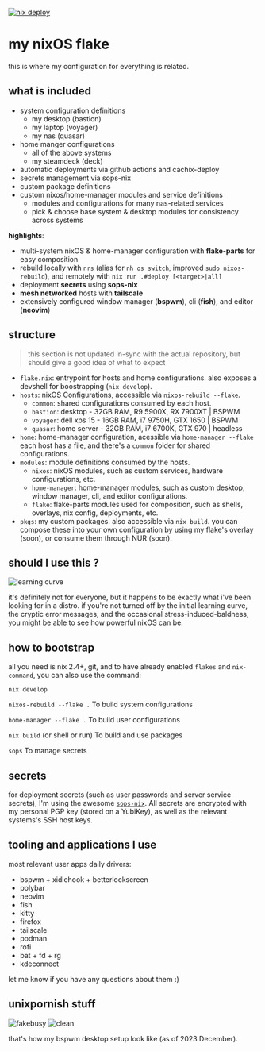 [![nix deploy](https://github.com/redxtech/nixfiles/actions/workflows/cachix-deploy.yaml/badge.svg)](https://github.com/redxtech/nixfiles/actions/workflows/cachix-deploy.yaml)

# my nixOS flake

this is where my configuration for everything is related.

## what is included

- system configuration definitions
  - my desktop (bastion)
  - my laptop (voyager)
  - my nas (quasar)
- home manger configurations
  - all of the above systems
  - my steamdeck (deck)
- automatic deployments via github actions and cachix-deploy
- secrets management via sops-nix
- custom package definitions
- custom nixos/home-manager modules and service definitions
  - modules and configurations for many nas-related services
  - pick & choose base system & desktop modules for consistency across systems

**highlights**:

- multi-system nixOS & home-manager configuration with **flake-parts** for easy composition
- rebuild locally with `nrs` (alias for `nh os switch`, improved `sudo nixos-rebuild`),
  and remotely with `nix run .#deploy [<target>|all]`
- deployment **secrets** using **sops-nix**
- **mesh networked** hosts with **tailscale**
- extensively configured window manager (**bspwm**), cli (**fish**), and editor (**neovim**)

## structure

> this section is not updated in-sync with the actual repository, but should give a good idea of what to expect

- `flake.nix`: entrypoint for hosts and home configurations. also exposes a
  devshell for boostrapping (`nix develop`).
- `hosts`: nixOS Configurations, accessible via `nixos-rebuild --flake`.
  - `common`: shared configurations consumed by each host.
  - `bastion`: desktop - 32GB RAM, R9 5900X, RX 7900XT | BSPWM
  - `voyager`: dell xps 15 - 16GB RAM, i7 9750H, GTX 1650 | BSPWM
  - `quasar`: home server - 32GB RAM, i7 6700K, GTX 970 | headless
- `home`: home-manager configuration, acessible via `home-manager --flake`
  each host has a file, and there's a `common` folder for shared configurations.
- `modules`: module definitions consumed by the hosts.
  - `nixos`: nixOS modules, such as custom services, hardware configurations, etc.
  - `home-manager`: home-manager modules, such as custom desktop, window manager, cli, and editor configurations.
  - `flake`: flake-parts modules used for composition, such as shells, overlays, nix config, deployments, etc.
- `pkgs`: my custom packages. also accessible via `nix build`. you can compose
  these into your own configuration by using my flake's overlay (soon), or consume them through NUR (soon).

## should I use this ?

![learning curve](https://i.imgur.com/vtaE76k.png)

it's definitely not for everyone, but it happens to be exactly what i've been looking for in a distro.
if you're not turned off by the initial learning curve, the cryptic error messages,
and the occasional stress-induced-baldness, you might be able to see how powerful nixOS can be.

## how to bootstrap

all you need is nix 2.4+, git, and to have already enabled `flakes` and
`nix-command`, you can also use the command:

```
nix develop
```

`nixos-rebuild --flake .` To build system configurations

`home-manager --flake .` To build user configurations

`nix build` (or shell or run) To build and use packages

`sops` To manage secrets

## secrets

for deployment secrets (such as user passwords and server service secrets), I'm
using the awesome [`sops-nix`](https://github.com/Mic92/sops-nix). All secrets
are encrypted with my personal PGP key (stored on a YubiKey), as well as the
relevant systems's SSH host keys.

## tooling and applications I use

most relevant user apps daily drivers:

- bspwm + xidlehook + betterlockscreen
- polybar
- neovim
- fish
- kitty
- firefox
- tailscale
- podman
- rofi
- bat + fd + rg
- kdeconnect

let me know if you have any questions about them :)

## unixpornish stuff

![fakebusy](https://i.imgur.com/tHoWWnX.png)
![clean](https://i.imgur.com/PrKM4QS.jpg)

that's how my bspwm desktop setup look like (as of 2023 December).

